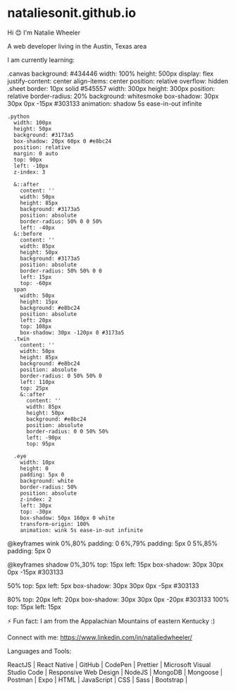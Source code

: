 # nataliesonit.github.io

Hi 😊 I'm Natalie Wheeler

A web developer living in the Austin, Texas area

I am currently learning: 

.canvas
  background: #434446
  width: 100%
  height: 500px
  display: flex
  justify-content: center
  align-items: center
  position: relative
  overflow: hidden
  .sheet 
    border: 10px solid #545557
    width: 300px
    height: 300px
    position: relative
    border-radius: 20%
    background: whitesmoke
    box-shadow: 30px 30px 0px -15px #303133
    animation: shadow 5s ease-in-out infinite

    

    .python
      width: 100px
      height: 50px
      background: #3173a5
      box-shadow: 20px 60px 0 #e8bc24
      position: relative
      margin: 0 auto
      top: 90px
      left: -10px
      z-index: 3

      &::after
        content: ''
        width: 50px
        height: 85px
        background: #3173a5
        position: absolute
        border-radius: 50% 0 0 50%
        left: -40px
      &::before
        content: ''
        width: 85px
        height: 50px
        background: #3173a5
        position: absolute
        border-radius: 50% 50% 0 0
        left: 15px
        top: -60px
      span
        width: 50px
        height: 15px
        background: #e8bc24
        position: absolute
        left: 20px
        top: 108px
        box-shadow: 30px -120px 0 #3173a5
      .twin
        content: ''
        width: 50px
        height: 85px
        background: #e8bc24
        position: absolute
        border-radius: 0 50% 50% 0
        left: 110px
        top: 25px
        &::after
          content: ''
          width: 85px
          height: 50px
          background: #e8bc24
          position: absolute
          border-radius: 0 0 50% 50%
          left: -90px
          top: 95px

      .eye
        width: 10px
        height: 0
        padding: 5px 0
        background: white
        border-radius: 50%
        position: absolute
        z-index: 2
        left: 30px
        top: -30px
        box-shadow: 50px 160px 0 white
        transform-origin: 100%
        animation: wink 5s ease-in-out infinite
        
@keyframes wink
  0%,80%
    padding: 0
  6%,79%
    padding: 5px 0
  5%,85%
    padding: 5px 0

@keyframes shadow
  0%,30%
    top: 15px
    left: 15px
    box-shadow: 30px 30px 0px -15px #303133
  
  50%
    top: 5px
    left: 5px
    box-shadow: 30px 30px 0px -5px #303133
 
  80%
    top: 20px
    left: 20px
    box-shadow: 30px 30px 0px -20px #303133
  100%
    top: 15px
    left: 15px

⚡ Fun fact: I am from the Appalachian Mountains of eastern Kentucky :)

Connect with me:
https://www.linkedin.com/in/nataliedwheeler/

Languages and Tools:

ReactJS | React Native | GitHub | CodePen | Prettier | Microsoft Visual Studio Code | Responsive Web Design | NodeJS | MongoDB | Mongoose | Postman | Expo | HTML | JavaScript | CSS | Sass | Bootstrap | 
